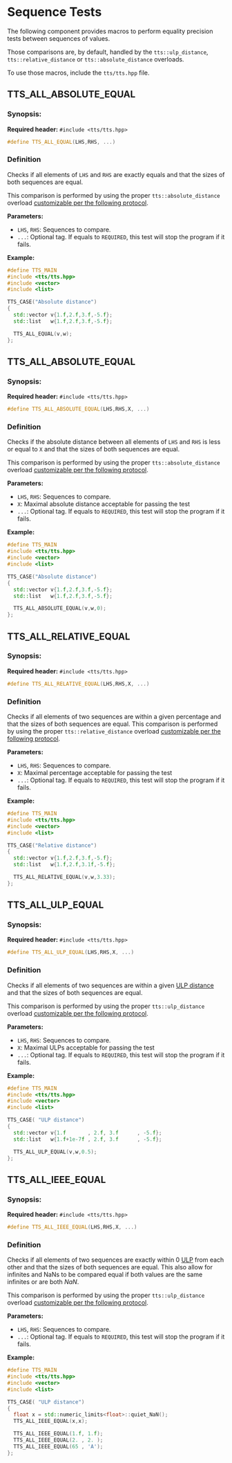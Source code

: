 # Sequence Tests

The following component provides macros to perform equality precision tests between
sequences of values.

Those comparisons are, by default, handled by the `tts::ulp_distance`, `tts::relative_distance`
or `tts::absolute_distance` overloads.

To use those macros, include the `tts/tts.hpp` file.

## TTS_ALL_ABSOLUTE_EQUAL

### Synopsis:
**Required header:** `#include <tts/tts.hpp>`
~~~~~~~~~~~~~~~~~~~~~~~~~~~~~~~~~~~~~~~~ c++
#define TTS_ALL_EQUAL(LHS,RHS, ...)
~~~~~~~~~~~~~~~~~~~~~~~~~~~~~~~~~~~~~~~~

### Definition

Checks if all elements of `LHS` and `RHS` are exactly equals and that the sizes of both sequences
are equal.

This comparison is performed by using the proper `tts::absolute_distance` overload
[customizable per the following protocol](customisation.html#absolute).

**Parameters:**
  + `LHS`, `RHS`:  Sequences to compare.
  + `...`: Optional tag. If equals to `REQUIRED`, this test will stop the program if it fails.

**Example:**
~~~~~~~~~~~~~~~~~~~~~~~~~~~~~~~~~~~~~~~~ c++
#define TTS_MAIN
#include <tts/tts.hpp>
#include <vector>
#include <list>

TTS_CASE("Absolute distance")
{
  std::vector v{1.f,2.f,3.f,-5.f};
  std::list   w{1.f,2.f,3.f,-5.f};

  TTS_ALL_EQUAL(v,w);
};
~~~~~~~~~~~~~~~~~~~~~~~~~~~~~~~~~~~~~~~~

## TTS_ALL_ABSOLUTE_EQUAL

### Synopsis:
**Required header:** `#include <tts/tts.hpp>`
~~~~~~~~~~~~~~~~~~~~~~~~~~~~~~~~~~~~~~~~ c++
#define TTS_ALL_ABSOLUTE_EQUAL(LHS,RHS,X, ...)
~~~~~~~~~~~~~~~~~~~~~~~~~~~~~~~~~~~~~~~~

### Definition

Checks if the absolute distance between all elements of `LHS` and `RHS` is less or equal to `X`
and that the sizes of both sequences are equal.

This comparison is performed by using the proper `tts::absolute_distance` overload
[customizable per the following protocol](customisation.html#absolute).

**Parameters:**
  + `LHS`, `RHS`:  Sequences to compare.
  + `X`:  Maximal absolute distance acceptable for passing the test
  + `...`: Optional tag. If equals to `REQUIRED`, this test will stop the program if it fails.

**Example:**
~~~~~~~~~~~~~~~~~~~~~~~~~~~~~~~~~~~~~~~~ c++
#define TTS_MAIN
#include <tts/tts.hpp>
#include <vector>
#include <list>

TTS_CASE("Absolute distance")
{
  std::vector v{1.f,2.f,3.f,-5.f};
  std::list   w{1.f,2.f,3.f,-5.f};

  TTS_ALL_ABSOLUTE_EQUAL(v,w,0);
};
~~~~~~~~~~~~~~~~~~~~~~~~~~~~~~~~~~~~~~~~

## TTS_ALL_RELATIVE_EQUAL

### Synopsis:
**Required header:** `#include <tts/tts.hpp>`
~~~~~~~~~~~~~~~~~~~~~~~~~~~~~~~~~~~~~~~~ c++
#define TTS_ALL_RELATIVE_EQUAL(LHS,RHS,X, ...)
~~~~~~~~~~~~~~~~~~~~~~~~~~~~~~~~~~~~~~~~

### Definition

Checks if all elements of two sequences are within a given percentage and that the sizes of both
sequences are equal. This comparison is performed by using the proper `tts::relative_distance` overload
[customizable per the following protocol](customisation.html#relative).

**Parameters:**
  + `LHS`, `RHS`:  Sequences to compare.
  + `X`:  Maximal percentage acceptable for passing the test
  + `...`: Optional tag. If equals to `REQUIRED`, this test will stop the program if it fails.

**Example:**
~~~~~~~~~~~~~~~~~~~~~~~~~~~~~~~~~~~~~~~~ c++
#define TTS_MAIN
#include <tts/tts.hpp>
#include <vector>
#include <list>

TTS_CASE("Relative distance")
{
  std::vector v{1.f,2.f,3.f,-5.f};
  std::list   w{1.f,2.f,3.1f,-5.f};

  TTS_ALL_RELATIVE_EQUAL(v,w,3.33);
};
~~~~~~~~~~~~~~~~~~~~~~~~~~~~~~~~~~~~~~~~

## TTS_ALL_ULP_EQUAL

### Synopsis:
**Required header:** `#include <tts/tts.hpp>`
~~~~~~~~~~~~~~~~~~~~~~~~~~~~~~~~~~~~~~~~ c++
#define TTS_ALL_ULP_EQUAL(LHS,RHS,X, ...)
~~~~~~~~~~~~~~~~~~~~~~~~~~~~~~~~~~~~~~~~

### Definition

Checks if all elements of two sequences are within a given [ULP distance](rationale.html#ulp) and
that the sizes of both sequences are equal.

This comparison is performed by using the proper `tts::ulp_distance` overload
[customizable per the following protocol](customisation.html#ulp).

**Parameters:**
  + `LHS`, `RHS`:  Sequences to compare.
  + `X`:  Maximal ULPs acceptable for passing the test
  + `...`: Optional tag. If equals to `REQUIRED`, this test will stop the program if it fails.

**Example:**
~~~~~~~~~~~~~~~~~~~~~~~~~~~~~~~~~~~~~~~~ c++
#define TTS_MAIN
#include <tts/tts.hpp>
#include <vector>
#include <list>

TTS_CASE( "ULP distance")
{
  std::vector v{1.f       , 2.f, 3.f      , -5.f};
  std::list   w{1.f+1e-7f , 2.f, 3.f      , -5.f};

  TTS_ALL_ULP_EQUAL(v,w,0.5);
};
~~~~~~~~~~~~~~~~~~~~~~~~~~~~~~~~~~~~~~~~

## TTS_ALL_IEEE_EQUAL

### Synopsis:
**Required header:** `#include <tts/tts.hpp>`
~~~~~~~~~~~~~~~~~~~~~~~~~~~~~~~~~~~~~~~~ c++
#define TTS_ALL_IEEE_EQUAL(LHS,RHS,X, ...)
~~~~~~~~~~~~~~~~~~~~~~~~~~~~~~~~~~~~~~~~

### Definition

Checks if all elements of two sequences are exactly within 0 [ULP](rationale.html#ulp) from
each other and that the sizes of both sequences are equal. This also allow for infinites and NaNs
to be compared equal if both values are the same infinites or are both $NaN$.

This comparison is performed by using the proper `tts::ulp_distance` overload
[customizable per the following protocol](customisation.html#ulp).

**Parameters:**
  + `LHS`, `RHS`:  Sequences to compare.
  + `...`: Optional tag. If equals to `REQUIRED`, this test will stop the program if it fails.

**Example:**
~~~~~~~~~~~~~~~~~~~~~~~~~~~~~~~~~~~~~~~~ c++
#define TTS_MAIN
#include <tts/tts.hpp>
#include <vector>
#include <list>

TTS_CASE( "ULP distance")
{
  float x = std::numeric_limits<float>::quiet_NaN();
  TTS_ALL_IEEE_EQUAL(x,x);

  TTS_ALL_IEEE_EQUAL(1.f, 1.f);
  TTS_ALL_IEEE_EQUAL(2. , 2. );
  TTS_ALL_IEEE_EQUAL(65 , 'A');
};
~~~~~~~~~~~~~~~~~~~~~~~~~~~~~~~~~~~~~~~~
